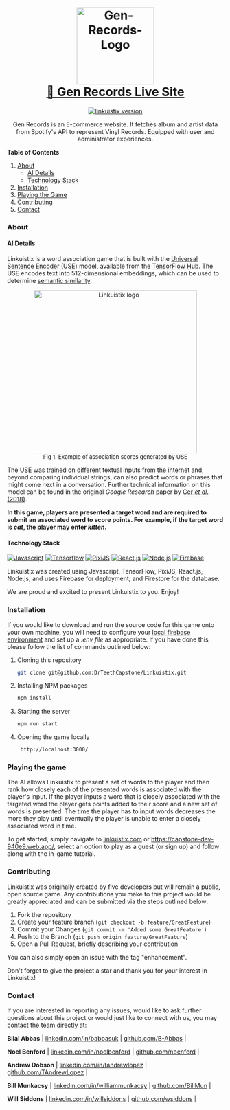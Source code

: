 <!-- HEADER -->
<!-- https://i.imgur.com/ncCnsz4.png -->
<h1 align="center">
  <img alt="Gen-Records-Logo" src="https://t3.ftcdn.net/jpg/03/97/28/72/360_F_397287263_ygZgewKcJm8bLTYkaEuHYUNTM6ptx2Bl.jpg" width=180/><br/>
  <a href="https://gen-records.vercel.app/">🔗 Gen Records Live Site</a>
</h1>

<!-- BADGES -->
<p align="center">
<a href="">
<img src="https://img.shields.io/badge/Version-1.0-00ADD8?style=for-the-badge" alt="linkuistix version" />
</a>
</p>

<!-- BRIEF DESCRIPTION -->
<p align="center">
Gen Records is an E-commerce website. It fetches album and artist data from Spotify's API to represent Vinyl Records. Equipped with user and administrator experiences.
</p>

<!-- VIDEO LINK -->
<!-- <div align="center">
<a href="https://youtu.be/GvZ8XhF3Jz4" alt="video-demonstration">
<b>📺 Video Demonstration</b>
</a>
</div> -->

<!-- TABLE OF CONTENTS -->
  <summary>
  <b>Table of Contents</b>
  </summary>
  <ol>
    <li>
      <a href="#about">About</a>
      <ul>
        <li><a href="#ai-details">AI Details</a></li>
      </ul>
       <ul>
        <li><a href="#technology-stack">Technology Stack</a></li>
      </ul>
    </li>
    <li>
      <a href="#installation">Installation</a>
    </li>
    <li><a href="#playing-the-game">Playing the Game</a></li>
    <li><a href="#contributing">Contributing</a></li>
    <li><a href="#contact">Contact</a></li>
  </ol>

### About

#### AI Details

Linkuistix is a word association game that is built with the [Universal Sentence Encoder (USE)](https://tfhub.dev/google/universal-sentence-encoder/4) model, available from the [TensorFlow Hub](https://www.tensorflow.org/hub). The USE encodes text into 512-dimensional embeddings, which can be used to determine [semantic similarity](https://en.wikipedia.org/wiki/Semantic_similarity).

<div align="center">
<img alt="Linkuistix logo" src="https://i.imgur.com/43nfddn.png" width=380/>
<div>
<font size="2">Fig 1. Example of association scores generated by USE</font>
<p></p>
</div>
</div>

The USE was trained on different textual inputs from the internet and, beyond comparing individual strings, can also predict words or phrases that might come next in a conversation. Further technical information on this model can be found in the original _Google Research_ paper by [Cer _et al_. (2018)](https://arxiv.org/abs/1803.11175).

**In this game, players are presented a target word and are required to submit an associated word to score points. For example, if the target word is _cat_, the player may enter _kitten_.**

#### Technology Stack

[![Javascript][javascript]][javascript-url]
[![Tensorflow][tensorflow]][tensorflow-url]
[![PixiJS][pixijs]][pixijs-url]
[![React.js][react.js]][react-url]
[![Node.js][node.js]][node.js-url]
[![Firebase][firebase]][firebase-url]

Linkuistix was created using Javascript, TensorFlow, PixiJS, React.js, Node.js, and uses Firebase for deployment, and Firestore for the database.

We are proud and excited to present Linkuistix to you. Enjoy!

### Installation

If you would like to download and run the source code for this game onto your own machine, you will need to configure your [local firebase environment](https://firebase.google.com/docs/functions/config-env) and set up a _.env file_ as appropriate. If you have done this, please follow the list of commands outlined below:

1. Cloning this repository

   ```sh
   git clone git@github.com:DrTeethCapstone/Linkuistix.git
   ```

2. Installing NPM packages

   ```sh
   npm install
   ```

3. Starting the server

   ```js
   npm run start
   ```

4. Opening the game locally

   ```sh
    http://localhost:3000/
   ```

### Playing the game

<!-- TODO ADD SCREENSHOTS AND DETAILS OF ACCEPTED USER INPUTS -->

The AI allows Linkuistix to present a set of words to the player and then rank how closely each of the presented words is associated with the player's input. If the player inputs a word that is closely associated with the targeted word the player gets points added to their score and a new set of words is presented. The time the player has to input words decreases the more they play until eventually the player is unable to enter a closely associated word in time.

To get started, simply navigate to [linkuistix.com](https://www.linkuistix.com) or https://capstone-dev-940e9.web.app/, select an option to play as a guest (or sign up) and follow along with the in-game tutorial.

### Contributing

Linkuistix was originally created by five developers but will remain a public, open source game. Any contributions you make to this project would be greatly appreciated and can be submitted via the steps outlined below:

1. Fork the repository
2. Create your feature branch (`git checkout -b feature/GreatFeature`)
3. Commit your Changes (`git commit -m 'Added some GreatFeature'`)
4. Push to the Branch (`git push origin feature/GreatFeature`)
5. Open a Pull Request, briefly describing your contribution

You can also simply open an issue with the tag "enhancement".

Don't forget to give the project a star and thank you for your interest in Linkuistix!

### Contact

If you are interested in reporting any issues, would like to ask further questions about this project or would just like to connect with us, you may contact the team directly at:

**Bilal Abbas**
| [linkedin.com/in/babbasuk](https://linkedin.com/in/babbasuk) | [github.com/B-Abbas](https://github.com/B-Abbas) |

**Noel Benford**
| [linkedin.com/in/noelbenford](https://linkedin.com/in/noelbenford) | [github.com/nbenford](https://github.com/nbenford) |

**Andrew Dobson**
| [linkedin.com/in/tandrewlopez](https://linkedin.com/in/tandrewlopez) | [github.com/TAndrewLopez](https://github.com/TAndrewLopez) |

**Bill Munkacsy**
| [linkedin.com/in/williammunkacsy](https://linkedin.com/in/williammunkacsy) | [github.com/BillMun](https://github.com/BillMun) |

**Will Siddons**
| [linkedin.com/in/willsiddons](https://linkedin.com/in/willsiddons) | [github.com/wsiddons](https://github.com/wsiddons) |

<!-- VARS -->

[react.js]: https://img.shields.io/badge/React-20232A?style=for-the-badge&logo=react&logoColor=61DAFB
[react-url]: https://reactjs.org/
[node.js]: https://img.shields.io/badge/Node.js-43853D?style=for-the-badge&logo=node.js&logoColor=white
[node.js-url]: https://nodejs.org/en/
[tensorflow]: https://img.shields.io/badge/TensorFlow-FF6F00?style=for-the-badge&logo=tensorflow&logoColor=white
[tensorflow-url]: https://www.tensorflow.org/
[javascript]: https://img.shields.io/badge/JavaScript-F7DF1E?style=for-the-badge&logo=javascript&logoColor=black
[javascript-url]: https://www.javascript.com/
[firebase]: https://img.shields.io/badge/Firebase-039BE5?style=for-the-badge&logo=Firebase&logoColor=white
[firebase-url]: https://firebase.google.com/
[pixijs]: https://img.shields.io/badge/pixiJS-eb1e62?style=for-the-badge&logo=javascript&logoColor=white
[pixijs-url]: https://pixijs.com/
